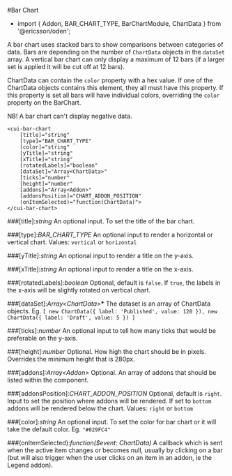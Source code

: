 [//]: # (title: Bar chart)
[//]: # (category: Chart)
[//]: # (icon: fa-bar-chart)

#Bar Chart
* import { Addon, BAR_CHART_TYPE, BarChartModule, ChartData } from '@ericsson/oden';

A bar chart uses stacked bars to show comparisons between categories of data. Bars are depending on the number of `ChartData`
objects in the `dataSet` array.
A vertical bar chart can only display a maximum of 12 bars (if a larger set is applied it will be cut off at 12 bars).

ChartData can contain the `color` property with a hex value. If one of the ChartData objects contains this element, they all must have this property.
If this property is set all bars will have individual colors, overriding the `color` property on the BarChart.

NB! A bar chart can't display negative data.
```
<cui-bar-chart
    [title]="string"
    [type]="BAR_CHART_TYPE"
    [color]="string"
    [yTitle]="string"
    [xTitle]="string"
    [rotatedLabels]="boolean"
    [dataSet]="Array<ChartData>"
    [ticks]="number"
    [height]="number"
    [addons]="Array<Addon>"
    [addonsPosition]="CHART_ADDON_POSITION"
    (onItemSelected)="function(ChartData)">
</cui-bar-chart>
```
###[title]:_string_
An optional input. To set the title of the bar chart.

###[type]:_BAR_CHART_TYPE_
An optional input to render a horizontal or vertical chart.
Values: `vertical` or `horizontal`

###[yTitle]:_string_
An optional input to render a title on the y-axis.

###[xTitle]:_string_
An optional input to render a title on the x-axis.

###[rotatedLabels]:_boolean_
Optional, default is `false`. If `true`, the labels in the x-axis will be slightly rotated on vertical chart.

###[dataSet]:_Array&lt;ChartData&gt;___*__
The dataset is an array of ChartData objects.
Eg. `[ new ChartData({ label: 'Published', value: 120 }), new ChartData({ label: 'Draft', value: 5 }) ]`

###[ticks]:_number_
An optional input to tell how many ticks that would be preferable on the y-axis.

###[height]:_number_
Optional. How high the chart should be in pixels. Overrides the minimum height that is 280px. 

###[addons]_:Array&lt;Addon&gt;_
Optional. An array of addons that should be listed within the component.

###[addonsPosition]:_CHART_ADDON_POSITION_
Optional, default is `right`. Input to set the position where addons will be rendered. If set to `bottom` addons will be rendered below the chart.
Values: `right` or `bottom`

###[color]:_string_
An optional input. To set the color for bar chart or it will take the default color.
Eg. `"#029FC4"`

###(onItemSelected):_function($event: ChartData)_
A callback which is sent when the active item changes or becomes null, usually by clicking on a bar (but will also trigger
when the user clicks on an item in an addon, ie the Legend addon).

